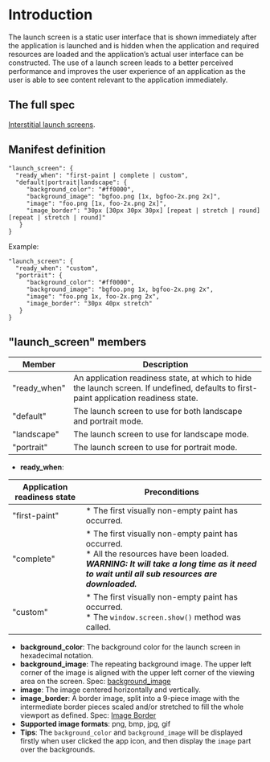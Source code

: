 # Introduction

The launch screen is a static user interface that is shown immediately after the application is launched and is hidden when the application and required resources are loaded and the application’s actual user interface can be constructed. The use of a launch screen leads to a better perceived performance and improves the user experience of an application as the user is able to see content relevant to the application immediately.

## The full spec

[Interstitial launch screens](https://docs.google.com/a/intel.com/document/d/17PuNuHRTQuREUpaCvj-eEx7uYi2avd-VW-oaMXMpvwo/edit).

## Manifest definition

```
"launch_screen": {
  "ready_when": "first-paint | complete | custom",
  "default|portrait|landscape": {
     "background_color": "#ff0000",
     "background_image": "bgfoo.png [1x, bgfoo-2x.png 2x]",
     "image": "foo.png [1x, foo-2x.png 2x]",
     "image_border": "30px [30px 30px 30px] [repeat | stretch | round] [repeat | stretch | round]"
   }
}
```
Example:
```
"launch_screen": {
  "ready_when": "custom",
  "portrait": {
     "background_color": "#ff0000",
     "background_image": "bgfoo.png 1x, bgfoo-2x.png 2x",
     "image": "foo.png 1x, foo-2x.png 2x",
     "image_border": "30px 40px stretch"
   }
}
```

## "launch_screen" members
Member | Description
--- | ---
"ready_when" |  An application readiness state, at which to hide the launch screen. If undefined, defaults to first-paint application readiness state.
"default" | The launch screen to use for both landscape and portrait mode.
"landscape" | The launch screen to use for landscape mode.
"portrait" | The launch screen to use for portrait mode.

* **ready_when**:

Application readiness state | Preconditions
--- | ---
"first-paint" | * The first visually non-empty paint has occurred.
"complete" | * The first visually non-empty paint has occurred. <br> * All the resources have been loaded.<br> **_WARNING: It will take a long time as it need to wait until all sub resources are downloaded._**
"custom" | * The first visually non-empty paint has occurred. <br> * The ```window.screen.show()``` method was called.

* **background_color**: The background color for the launch screen in hexadecimal notation.
* **background_image**: The repeating background image. The upper left corner of the image is aligned with the upper left corner of the viewing area on the screen. Spec: [background_image](https://docs.google.com/a/intel.com/document/d/17PuNuHRTQuREUpaCvj-eEx7uYi2avd-VW-oaMXMpvwo/edit?pli=1#heading=h.p51ynj4nuqv7)
* **image**: The image centered horizontally and vertically.
* **image_border**: A border image, split into a 9-piece image with the intermediate border pieces scaled and/or stretched to fill the whole viewport as defined. Spec: [Image Border](https://docs.google.com/a/intel.com/document/d/17PuNuHRTQuREUpaCvj-eEx7uYi2avd-VW-oaMXMpvwo/edit?pli=1#heading=h.rq1ayw778vp6)
* **Supported image formats**: png, bmp, jpg, gif<br>
* **Tips**: The ```background_color``` and ```background_image``` will be displayed firstly when user clicked the app icon, and then display the ```image``` part over the backgrounds.
